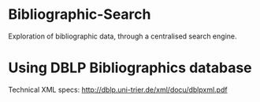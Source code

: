 Bibliographic-Search
====================

Exploration of bibliographic data, through a centralised search engine.


Using DBLP Bibliographics database
==================================
Technical XML specs: http://dblp.uni-trier.de/xml/docu/dblpxml.pdf
